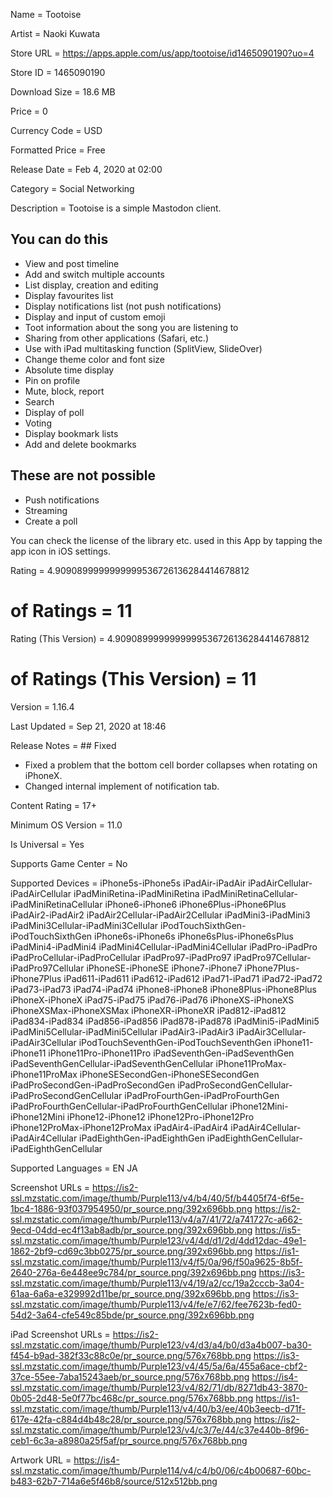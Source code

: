 Name = Tootoise

Artist = Naoki Kuwata

Store URL = https://apps.apple.com/us/app/tootoise/id1465090190?uo=4

Store ID = 1465090190

Download Size = 18.6 MB

Price = 0

Currency Code = USD

Formatted Price = Free

Release Date = Feb 4, 2020 at 02:00

Category = Social Networking

Description = Tootoise is a simple Mastodon client.
## You can do this
- View and post timeline
- Add and switch multiple accounts
- List display, creation and editing
- Display favourites list
- Display notifications list (not push notifications)
- Display and input of custom emoji
- Toot information about the song you are listening to
- Sharing from other applications (Safari, etc.)
- Use with iPad multitasking function (SplitView, SlideOver)
- Change theme color and font size
- Absolute time display
- Pin on profile
- Mute, block, report
- Search
- Display of poll
- Voting
- Display bookmark lists
- Add and delete bookmarks
## These are not possible
- Push notifications 
- Streaming
- Create a poll

You can check the license of the library etc. used in this App by tapping the app icon in iOS settings.

Rating = 4.9090899999999999536726136284414678812

# of Ratings = 11

Rating (This Version) = 4.9090899999999999536726136284414678812

# of Ratings (This Version) = 11

Version = 1.16.4

Last Updated = Sep 21, 2020 at 18:46

Release Notes = ## Fixed
- Fixed a problem that the bottom cell border collapses when rotating on iPhoneX.
- Changed internal implement of notification tab.

Content Rating = 17+

Minimum OS Version = 11.0

Is Universal = Yes

Supports Game Center = No

Supported Devices = iPhone5s-iPhone5s
iPadAir-iPadAir
iPadAirCellular-iPadAirCellular
iPadMiniRetina-iPadMiniRetina
iPadMiniRetinaCellular-iPadMiniRetinaCellular
iPhone6-iPhone6
iPhone6Plus-iPhone6Plus
iPadAir2-iPadAir2
iPadAir2Cellular-iPadAir2Cellular
iPadMini3-iPadMini3
iPadMini3Cellular-iPadMini3Cellular
iPodTouchSixthGen-iPodTouchSixthGen
iPhone6s-iPhone6s
iPhone6sPlus-iPhone6sPlus
iPadMini4-iPadMini4
iPadMini4Cellular-iPadMini4Cellular
iPadPro-iPadPro
iPadProCellular-iPadProCellular
iPadPro97-iPadPro97
iPadPro97Cellular-iPadPro97Cellular
iPhoneSE-iPhoneSE
iPhone7-iPhone7
iPhone7Plus-iPhone7Plus
iPad611-iPad611
iPad612-iPad612
iPad71-iPad71
iPad72-iPad72
iPad73-iPad73
iPad74-iPad74
iPhone8-iPhone8
iPhone8Plus-iPhone8Plus
iPhoneX-iPhoneX
iPad75-iPad75
iPad76-iPad76
iPhoneXS-iPhoneXS
iPhoneXSMax-iPhoneXSMax
iPhoneXR-iPhoneXR
iPad812-iPad812
iPad834-iPad834
iPad856-iPad856
iPad878-iPad878
iPadMini5-iPadMini5
iPadMini5Cellular-iPadMini5Cellular
iPadAir3-iPadAir3
iPadAir3Cellular-iPadAir3Cellular
iPodTouchSeventhGen-iPodTouchSeventhGen
iPhone11-iPhone11
iPhone11Pro-iPhone11Pro
iPadSeventhGen-iPadSeventhGen
iPadSeventhGenCellular-iPadSeventhGenCellular
iPhone11ProMax-iPhone11ProMax
iPhoneSESecondGen-iPhoneSESecondGen
iPadProSecondGen-iPadProSecondGen
iPadProSecondGenCellular-iPadProSecondGenCellular
iPadProFourthGen-iPadProFourthGen
iPadProFourthGenCellular-iPadProFourthGenCellular
iPhone12Mini-iPhone12Mini
iPhone12-iPhone12
iPhone12Pro-iPhone12Pro
iPhone12ProMax-iPhone12ProMax
iPadAir4-iPadAir4
iPadAir4Cellular-iPadAir4Cellular
iPadEighthGen-iPadEighthGen
iPadEighthGenCellular-iPadEighthGenCellular

Supported Languages = EN
JA

Screenshot URLs = https://is2-ssl.mzstatic.com/image/thumb/Purple113/v4/b4/40/5f/b4405f74-6f5e-1bc4-1886-93f037954950/pr_source.png/392x696bb.png
https://is2-ssl.mzstatic.com/image/thumb/Purple113/v4/a7/41/72/a741727c-a662-9ecd-04dd-ec4f13ab8adb/pr_source.png/392x696bb.png
https://is5-ssl.mzstatic.com/image/thumb/Purple123/v4/4d/d1/2d/4dd12dac-49e1-1862-2bf9-cd69c3bb0275/pr_source.png/392x696bb.png
https://is1-ssl.mzstatic.com/image/thumb/Purple113/v4/f5/0a/96/f50a9625-8b5f-2640-276a-6e448ee9c784/pr_source.png/392x696bb.png
https://is3-ssl.mzstatic.com/image/thumb/Purple113/v4/19/a2/cc/19a2cccb-3a04-61aa-6a6a-e329992d11be/pr_source.png/392x696bb.png
https://is3-ssl.mzstatic.com/image/thumb/Purple113/v4/fe/e7/62/fee7623b-fed0-54d2-3a64-cfe549c85bde/pr_source.png/392x696bb.png

iPad Screenshot URLs = https://is2-ssl.mzstatic.com/image/thumb/Purple123/v4/d3/a4/b0/d3a4b007-ba30-f454-b9ad-382f33c88c0e/pr_source.png/576x768bb.png
https://is3-ssl.mzstatic.com/image/thumb/Purple123/v4/45/5a/6a/455a6ace-cbf2-37ce-55ee-7aba15243aeb/pr_source.png/576x768bb.png
https://is4-ssl.mzstatic.com/image/thumb/Purple123/v4/82/71/db/8271db43-3870-0b05-2d48-5e0f77bc468c/pr_source.png/576x768bb.png
https://is1-ssl.mzstatic.com/image/thumb/Purple113/v4/40/b3/ee/40b3eecb-d71f-617e-42fa-c884d4b48c28/pr_source.png/576x768bb.png
https://is2-ssl.mzstatic.com/image/thumb/Purple123/v4/c3/7e/44/c37e440b-8f96-ceb1-6c3a-a8980a25f5af/pr_source.png/576x768bb.png

Artwork URL = https://is4-ssl.mzstatic.com/image/thumb/Purple114/v4/c4/b0/06/c4b00687-60bc-b483-62b7-714a6e5f46b8/source/512x512bb.png